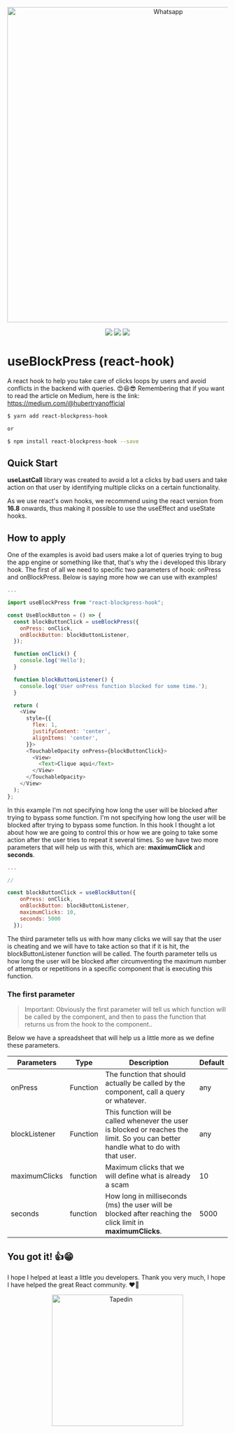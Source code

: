 <p align="center">
  <img src="https://imgur.com/s94Dk0j.png" width="720" title="Whatsapp">
</p>

<p align="center">
  <a href="https://opensource.org/licenses/MIT"><img src="https://img.shields.io/badge/License-MIT-blue.svg"></a>
  <a href="https://github.com/HubertRyanOfficial/react-blockpress-hook"><img src="https://img.shields.io/github/stars/HubertRyanOfficial/react-blockpress-hook"></a>
  <a href="https://www.npmjs.com/package/react-blockpress-hook"><img src="https://img.shields.io/npm/dm/react-blockpress-hook.svg"></a> 
</p>

# useBlockPress (react-hook)

A react hook to help you take care of clicks loops by users and avoid conflicts in the backend with queries. 😍😆😎
Remembering that if you want to read the article on Medium, here is the link: https://medium.com/@hubertryanofficial

```sh
$ yarn add react-blockpress-hook

or

$ npm install react-blockpress-hook --save
```

## Quick Start

**useLastCall** library was created to avoid a lot a clicks by bad users and take action on that user by identifying multiple clicks on a certain functionality.

As we use react's own hooks, we recommend using the react version from **16.8** onwards, thus making it possible to use the useEffect and useState hooks.

## How to apply

One of the examples is avoid bad users make a lot of queries trying to bug the app engine or something like that, that's why the i developed this library hook. The first of all we need to specific two parameters of hook: onPress and onBlockPress. Below is saying more how we can use with examples!

```js
...

import useBlockPress from "react-blockpress-hook";

const UseBlockButton = () => {
  const blockButtonClick = useBlockPress({
    onPress: onClick,
    onBlockButton: blockButtonListener,
  });

  function onClick() {
    console.log('Hello');
  }

  function blockButtonListener() {
    console.log('User onPress function blocked for some time.');
  }

  return (
    <View
      style={{
        flex: 1,
        justifyContent: 'center',
        alignItems: 'center',
      }}>
      <TouchableOpacity onPress={blockButtonClick}>
        <View>
          <Text>Clique aqui</Text>
        </View>
      </TouchableOpacity>
    </View>
  );
};

```

In this example I'm not specifying how long the user will be blocked after trying to bypass some function. I'm not specifying how long the user will be blocked after trying to bypass some function. In this hook I thought a lot about how we are going to control this or how we are going to take some action after the user tries to repeat it several times. So we have two more parameters that will help us with this, which are: **maximumClick** and **seconds**.

```js
...

//

const blockButtonClick = useBlockButton({
    onPress: onClick,
    onBlockButton: blockButtonListener,
    maximumClicks: 10,
    seconds: 5000
  });

```

The third parameter tells us with how many clicks we will say that the user is cheating and we will have to take action so that if it is hit, the blockButtonListener function will be called. The fourth parameter tells us how long the user will be blocked after circumventing the maximum number of attempts or repetitions in a specific component that is executing this function.

### The first parameter

> Important: Obviously the first parameter will tell us which function will be called by the component, and then to pass the function that returns us from the hook to the component..

Below we have a spreadsheet that will help us a little more as we define these parameters.

| Parameters    | Type     | Description                                                                                                                         | Default |
| ------------- | -------- | ----------------------------------------------------------------------------------------------------------------------------------- | ------- |
| onPress       | Function | The function that should actually be called by the component, call a query or whatever.                                             | any     |
| blockListener | Function | This function will be called whenever the user is blocked or reaches the limit. So you can better handle what to do with that user. | any     |
| maximumClicks | function | Maximum clicks that we will define what is already a scam                                                                           | 10      |
| seconds       | function | How long in milliseconds (ms) the user will be blocked after reaching the click limit in **maximumClicks**.                         | 5000    |

## You got it! 👍😁

I hope I helped at least a little you developers.
Thank you very much, I hope I have helped the great React community. ❤🙌

<p align="center">
  <img src="https://imgur.com/nIAoYGc.png" width="300" title="Tapedin">
</p>
